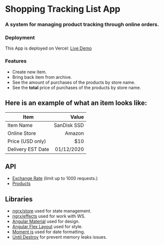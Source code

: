 # Shopping Tracking List App

### A system for managing product tracking through online orders.

### Deployment
 This App is deployed on Vercel: [Live Demo](https://naor-yael-26-07-2022.vercel.app/)
### Features

- Create new item.
- Bring back item from archive.
- See the amount of purchases of the products by store name.
- See the **total** price of purchases of the products by store name.


## Here is an example of what an item looks like:

| Item      | Value |
| --------- | -----:|
| Item Name  | SanDisk SSD |
| Online Store     |   Amazon |
| Price (USD only)      |    $10 |
| Delivery EST Date  | 01/12/2020 |

## API
- [Exchange Rate](https://www.abstractapi.com/) (limit up to 1000 requests.)
- [Products](https://fakestoreapi.com/)



## Libraries

- [ngrx/store](https://ngrx.io/guide/store/) used for state management.
- [ngrx/effects](https://v10.ngrx.io/guide/effects#:~:text=%40ngrx%2Feffectslink&text=Effects%20are%20an%20RxJS%20powered,messages%20and%20time%2Dbased%20events./) used for work with WS.
- [Angular Material](https://material.angular.io/) used for design.
- [Angular Flex Layout](https://github.com/angular/flex-layout/) used for style.
- [Moment js](https://momentjs.com/) used for date formatting.
- [Until Destroy](https://github.com/ngneat/until-destroy) for prevent memory leaks issues.


